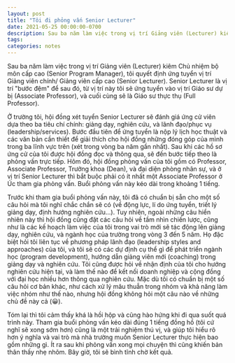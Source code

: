 ```yaml
---
layout: post
title: "Tôi đi phỏng vấn Senior Lecturer"
date: 2021-05-25 00:00:00-0700
description: Sau ba năm làm việc trong vị trí Giảng viên (Lecturer) kiêm Chủ nhiệm bộ môn cấp cao (Senior Program Manager), tôi quyết định ứng tuyển vị trí Giảng viên chính/ Giảng viên cấp cao (Senior Lecturer). Senior Lecturer là vị trí "bước đệm" để sau đó, từ vị trí này tôi sẽ ứng tuyển vào vị trí Giáo sư dự bị (Associate Professor), và cuối cùng sẽ là Giáo sư thực thụ (Full Professor).
tags: 
categories: notes
---
```

Sau ba năm làm việc trong vị trí Giảng viên (Lecturer) kiêm Chủ nhiệm bộ môn cấp cao (Senior Program Manager), tôi quyết định ứng tuyển vị trí Giảng viên chính/ Giảng viên cấp cao (Senior Lecturer). Senior Lecturer là vị trí "bước đệm" để sau đó, từ vị trí này tôi sẽ ứng tuyển vào vị trí Giáo sư dự bị (Associate Professor), và cuối cùng sẽ là Giáo sư thực thụ (Full Professor).

Ở trường tôi, hội đồng xét tuyển Senior Lecturer sẽ đánh giá ứng cử viên dựa theo ba tiêu chí chính: giảng dạy, nghiên cứu, và lãnh đạo/phục vụ (leadership/services). Bước đầu tiên để ứng tuyển là nộp lý lịch học thuật và các văn bản cần thiết để giải thích cho hội đồng những đóng góp của mình trong ba lĩnh vực trên (xét trong vòng ba năm gần nhất). Sau khi các hồ sơ ứng cử của tôi được hội đồng đọc và thông qua, sẽ đến bước tiếp theo là phỏng vấn trực tiếp. Hôm đó, hội đồng phỏng vấn của tôi gồm có Professor, Associate Professor, Trưởng khoa (Dean), và đại diện phòng nhân sự, và ở vị trí Senior Lecturer thì bắt buộc phải có ít nhất một Associate Professor ở Úc tham gia phỏng vấn. Buổi phỏng vấn này kéo dài trong khoảng 1 tiếng.

Trước khi tham gia buổi phỏng vấn này, tôi đã có chuẩn bị sẵn cho một số câu hỏi mà tôi nghĩ chắc chắn sẽ có (về động lực, lí do ứng tuyển, triết lý giảng dạy, định hướng nghiên cứu...). Tuy nhiên, ngoài những câu hiển nhiên này thì hội đồng cũng đặt các câu hỏi về tầm nhìn chiến lược, cũng như là các kế hoạch làm việc của tôi trong vai trò mới sẽ tác động lên giảng dạy, nghiên cứu, và ngành học của trường trong vòng 3 đến 5 năm. Họ đặc biệt hỏi tôi liên tục về phương pháp lãnh đạo (leadership styles and approaches) của tôi, và tôi sẽ có các dự định cụ thể gì để phát triển ngành học (program development), hướng dẫn giảng viên mới (coaching) trong giảng dạy và nghiên cứu. Tôi cũng được hỏi về nhận định của tôi cho hướng nghiên cứu hiện tại, và làm thế nào để kết nối doanh nghiệp và cộng đồng với đại học nhiều hơn thông qua nghiên cứu. Mặc dù tôi có chuẩn bị một số câu hỏi cơ bản khác, như cách xử lý mâu thuẫn trong nhóm và khả năng làm việc nhóm như thế nào, nhưng hội đồng không hỏi một câu nào về những chủ đề này cả (:grinning:).

Tóm lại thì tôi cảm thấy khá là hồi hộp và cũng hào hứng khi đi qua suốt quá trình này. Tham gia buổi phỏng vấn kéo dài đúng 1 tiếng đồng hồ (tôi cứ nghĩ sẽ xong sớm hơn) cũng là một trải nghiệm thú vị, và giúp tôi hiểu rõ hơn ý nghĩa và vai trò mà nhà trường muốn Senior Lecturer thực hiện bao gồm những gì. Ít ra sau khi phỏng vấn xong mọi chuyện thì cũng khiến bản thân thấy nhẹ nhõm. Bây giờ, tôi sẽ bình tĩnh chờ kết quả.
